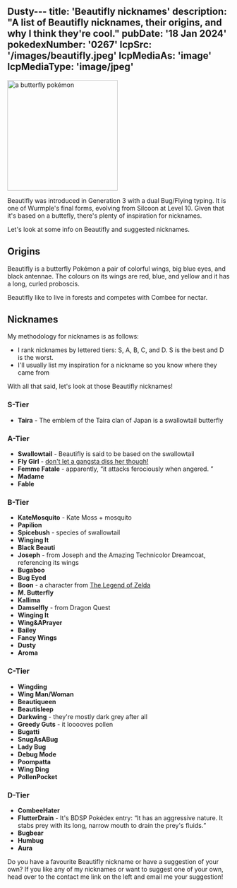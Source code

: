 Dusty---
title: 'Beautifly nicknames'
description: "A list of Beautifly nicknames, their origins, and why I think they're cool."
pubDate: '18 Jan 2024'
pokedexNumber: '0267'
lcpSrc: '/images/beautifly.jpeg'
lcpMediaAs: 'image'
lcpMediaType: 'image/jpeg'
---

<div class="img-center"><img src="/images/beautifly.jpeg" width="250px" height="250px" alt="a butterfly pokémon"></div>

Beautifly was introduced in Generation 3 with a dual Bug/Flying typing. It is one of Wurmple's final forms, evolving from Silcoon at Level 10. Given that it's based on a buttefly, there's plenty of inspiration for nicknames.

Let's look at some info on Beautifly and suggested nicknames.

## Origins

Beautifly is a butterfly Pokémon a pair of colorful wings, big blue eyes, and black antennae. The colours on its wings are red, blue, and yellow and it has a long, curled proboscis.

Beautifly like to live in forests and competes with Combee for nectar.

## Nicknames

My methodology for nicknames is as follows:

* I rank nicknames by lettered tiers: S, A, B, C, and D. S is the best and D is the worst.
* I'll usually list my inspiration for a nickname so you know where they came from

With all that said, let's look at those Beautifly nicknames!

### S-Tier

* **Taira** - The emblem of the Taira clan of Japan is a swallowtail butterfly

### A-Tier

* **Swallowtail** - Beautifly is said to be based on the swallowtail
* **Fly Girl** - [don't let a gangsta diss her though!](https://www.youtube.com/watch?v=3sH95YrJKEI)
* **Femme Fatale** - apparently, <q cite="https://bulbapedia.bulbagarden.net/wiki/Beautifly_(Pok%C3%A9mon)#Pok.C3.A9dex_entries_2">it attacks ferociously when angered. </q>
* **Madame**
* **Fable**

### B-Tier

* **KateMosquito** - Kate Moss + mosquito
* **Papilion**
* **Spicebush** - species of swallowtail
* **Winging It**
* **Black Beauti**
* **Joseph** - from Joseph and the Amazing Technicolor Dreamcoat, referencing its wings
* **Bugaboo**
* **Bug Eyed**
* **Boon** - a character from [The Legend of Zelda](/nicknames/themes/legend-of-zelda/)
* **M. Butterfly**
* **Kallima**
* **Damselfly** - from Dragon Quest
* **Winging It**
* **Wing&APrayer**
* **Bailey**
* **Fancy Wings**
* **Dusty**
* **Aroma**

### C-Tier

* **Wingding**
* **Wing Man/Woman**
* **Beautiqueen**
* **Beautisleep**
* **Darkwing** - they're mostly dark grey after all
* **Greedy Guts** - it looooves pollen
* **Bugatti**
* **SnugAsABug**
* **Lady Bug**
* **Debug Mode**
* **Poompatta**
* **Wing Ding**
* **PollenPocket**

### D-Tier

* **CombeeHater**
* **FlutterDrain** - It's BDSP Pokédex entry: <q>It has an aggressive nature. It stabs prey with its long, narrow mouth to drain the prey's fluids.</q>
* **Bugbear**
* **Humbug**
* **Aura**

Do you have a favourite Beautifly nickname or have a suggestion of your own? If you like any of my nicknames or want to suggest one of your own, head over to the contact me link on the left and email me your suggestion!